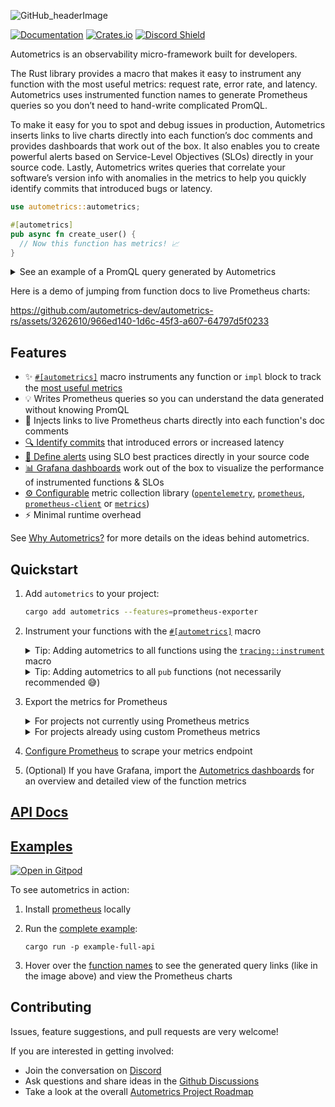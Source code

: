 ![GitHub_headerImage](https://user-images.githubusercontent.com/3262610/221191767-73b8a8d9-9f8b-440e-8ab6-75cb3c82f2bc.png)

[![Documentation](https://docs.rs/autometrics/badge.svg)](https://docs.rs/autometrics)
[![Crates.io](https://img.shields.io/crates/v/autometrics.svg)](https://crates.io/crates/autometrics)
[![Discord Shield](https://discordapp.com/api/guilds/950489382626951178/widget.png?style=shield)](https://discord.gg/kHtwcH8As9)

Autometrics is an observability micro-framework built for developers.

The Rust library provides a macro that makes it easy to instrument any function with the most useful metrics: request rate, error rate, and latency. Autometrics uses instrumented function names to generate Prometheus queries so you don’t need to hand-write complicated PromQL.

To make it easy for you to spot and debug issues in production, Autometrics inserts links to live charts directly into each function’s doc comments and provides dashboards that work out of the box. It also enables you to create powerful alerts based on Service-Level Objectives (SLOs) directly in your source code. Lastly, Autometrics writes queries that correlate your software’s version info with anomalies in the metrics to help you quickly identify commits that introduced bugs or latency.

```rust
use autometrics::autometrics;

#[autometrics]
pub async fn create_user() {
  // Now this function has metrics! 📈
}
```

<details>
<summary>See an example of a PromQL query generated by Autometrics</summary>

<br />

  _If your eyes glaze over when you see this, don't worry! Autometrics writes complex queries like this so you don't have to!_

  ```promql
  # Percentage of calls to the `create_user` function that return errors, averaged over 5 minute windows

  sum by (function, module, commit, version) (
    rate(function_calls_count{function="create_user",result="error"}[5m])
    * on (instance, job) group_left(version, commit) last_over_time(build_info[1s])
  )
  /
  sum by (function, module, commit, version) (
    rate(function_calls_count{function="create_user"}[5m])
    * on (instance, job) group_left(version, commit) last_over_time(build_info[1s])
  )
  ```

</details>

Here is a demo of jumping from function docs to live Prometheus charts:

https://github.com/autometrics-dev/autometrics-rs/assets/3262610/966ed140-1d6c-45f3-a607-64797d5f0233

## Features

- ✨ [`#[autometrics]`](https://docs.rs/autometrics/latest/autometrics/attr.autometrics.html) macro instruments any function or `impl` block to track the [most useful metrics](https://docs.rs/autometrics/latest/autometrics/attr.autometrics.html#generated-metrics)
- 💡 Writes Prometheus queries so you can understand the data generated without knowing PromQL
- 🔗 Injects links to live Prometheus charts directly into each function's doc comments
- [🔍 Identify commits](https://docs.rs/autometrics/latest/autometrics/#identifying-commits-that-introduced-problems) that introduced errors or increased latency
- [🚨 Define alerts](https://docs.rs/autometrics/latest/autometrics/objectives/index.html) using SLO best practices directly in your source code
- [📊 Grafana dashboards](https://github.com/autometrics-dev#5-configuring-prometheus) work out of the box to visualize the performance of instrumented functions & SLOs
- [⚙️ Configurable](https://docs.rs/autometrics/latest/autometrics/#metrics-libraries) metric collection library ([`opentelemetry`](https://crates.io/crates/opentelemetry), [`prometheus`](https://crates.io/crates/prometheus), [`prometheus-client`](https://crates.io/crates/prometheus-client) or [`metrics`](https://crates.io/crates/metrics))
- ⚡ Minimal runtime overhead

See [Why Autometrics?](https://github.com/autometrics-dev#4-why-autometrics) for more details on the ideas behind autometrics.

## Quickstart

1. Add `autometrics` to your project:
    ```sh
    cargo add autometrics --features=prometheus-exporter
    ```
2. Instrument your functions with the [`#[autometrics]`](https://docs.rs/autometrics/latest/autometrics/attr.autometrics.html) macro

    <details>

    <summary> Tip: Adding autometrics to all functions using the <a href="https://docs.rs/tracing/latest/tracing/instrument/trait.Instrument.html"><code>tracing::instrument</code></a> macro
    </summary>
      <br />

      You can use a search and replace to add autometrics to all functions instrumented with `tracing::instrument`.

      Replace:
      ```rust
      #[instrument]
      ```
      With:
      ```rust
      #[instrument]
      #[autometrics]
      ```

      And then let Rust Analyzer tell you which files you need to add `use autometrics::autometrics` at the top of.

    </details>
    <details>

    <summary> Tip: Adding autometrics to all <code>pub</code> functions (not necessarily recommended 😅)
    </summary>
      <br />

      You can use a search and replace to add autometrics to all public functions. Yes, this is a bit nuts.

      Use a regular expression search to replace:
      ```
      (pub (?:async)? fn.*)
      ```

      With:
      ```
      #[autometrics]
      $1
      ```

      And then let Rust Analyzer tell you which files you need to add `use autometrics::autometrics` at the top of.

    </details>

3. Export the metrics for Prometheus

    <details>

      <summary>
      For projects not currently using Prometheus metrics
      </summary>

      <br />

      Autometrics includes optional functions to help collect and prepare metrics to be collected by Prometheus.

      In your `main` function, initialize the `global_metrics_exporter`:

      ```rust
      pub fn main() {
        let _exporter = autometrics::global_metrics_exporter();
        // ...
      }
      ```

      And create a route on your API (probably mounted under `/metrics`) that returns the following:

      ```rust
      use http::StatusCode;

      /// Export metrics for Prometheus to scrape
      pub fn get_metrics() -> (StatusCode, String) {
        match autometrics::encode_global_metrics() {
          Ok(metrics) => (StatusCode::OK, metrics),
          Err(err) => (StatusCode::INTERNAL_SERVER_ERROR, format!("{:?}", err))
        }
      }
      ```

      </details>

      <details>

      <summary>
      For projects already using custom Prometheus metrics
      </summary>

      <br />

      [Configure `autometrics`](https://docs.rs/autometrics/latest/autometrics/#metrics-libraries) to use the same underlying metrics library you use with the appropriate feature flag: `opentelemetry`, `prometheus`, `prometheus-client`, or `metrics`.

      ```toml
      [dependencies]
      autometrics = {
        version = "*",
        features = ["prometheus"],
        default-features = false
      }
      ```

      The `autometrics` metrics will be produced alongside yours.

      > **Note**
      >
      > You must ensure that you are using the exact same version of the library as `autometrics`. If not, the `autometrics` metrics will not appear in your exported metrics.
      > This is because Cargo will include both versions of the crate and the global statics used for the metrics registry will be different.

      You do not need to use the Prometheus exporter functions this library provides (you can leave out the `prometheus-exporter` feature flag) and you do not need a separate endpoint for autometrics' metrics.

      </details>

  4. [Configure Prometheus](https://github.com/autometrics-dev#5-configuring-prometheus) to scrape your metrics endpoint
  5. (Optional) If you have Grafana, import the [Autometrics dashboards](https://github.com/autometrics-dev/autometrics-shared#dashboards) for an overview and detailed view of the function metrics

## [API Docs](https://docs.rs/autometrics)

## [Examples](./examples)

[![Open in Gitpod](https://gitpod.io/button/open-in-gitpod.svg)](https://gitpod.io/#https://github.com/autometrics-dev/autometrics-rs)

To see autometrics in action:

1. Install [prometheus](https://prometheus.io/download/) locally
2. Run the [complete example](./examples/full-api):

    ```shell
    cargo run -p example-full-api
    ```

3. Hover over the [function names](./examples/full-api/src/routes.rs#L13) to see the generated query links
   (like in the image above) and view the Prometheus charts

## Contributing

Issues, feature suggestions, and pull requests are very welcome!

If you are interested in getting involved:
- Join the conversation on [Discord](https://discord.gg/9eqGEs56UB)
- Ask questions and share ideas in the [Github Discussions](https://github.com/orgs/autometrics-dev/discussions)
- Take a look at the overall [Autometrics Project Roadmap](https://github.com/orgs/autometrics-dev/projects/1)
